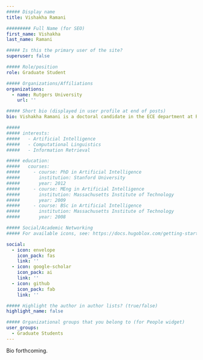 ```yaml
---
##### Display name
title: Vishakha Ramani

######### Full Name (for SEO)
first_name: Vishakha
last_name: Ramani

##### Is this the primary user of the site?
superuser: false

##### Role/position
role: Graduate Student

##### Organizations/Affiliations
organizations:
  - name: Rutgers University
    url: ''

##### Short bio (displayed in user profile at end of posts)
bio: Vishakha Ramani is a doctoral candidate in the ECE department at Rutgers University, working with Professor Roy D. Yates at the Wireless Information Network Laboratory (WINLAB).  Her research is on modeling, analysis and design of real-time status updating systems with an emphasis on using the Age-of-Information (AoI) as a performance metric of interest.  In addition to her doctoral studies, Vishakha also took on the role of Summer 2023 and Summer 2022 IBM Research Intern. 

#####
##### interests:
#####   - Artificial Intelligence
#####   - Computational Linguistics
#####   - Information Retrieval

##### education:
#####   courses:
#####     - course: PhD in Artificial Intelligence
#####       institution: Stanford University
#####       year: 2012
#####     - course: MEng in Artificial Intelligence
#####       institution: Massachusetts Institute of Technology
#####       year: 2009
#####     - course: BSc in Artificial Intelligence
#####       institution: Massachusetts Institute of Technology
#####       year: 2008

##### Social/Academic Networking
##### For available icons, see: https://docs.hugoblox.com/getting-started/page-builder/#icons

social:
  - icon: envelope
    icon_pack: fas
    link: ''
  - icon: google-scholar
    icon_pack: ai
    link: ''
  - icon: github
    icon_pack: fab
    link: ''

##### Highlight the author in author lists? (true/false)
highlight_name: false

##### Organizational groups that you belong to (for People widget)
user_groups:
  - Graduate Students
---
```


Bio forthcoming.
